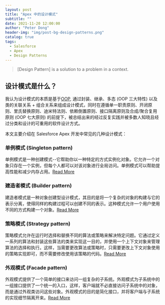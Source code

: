 ```yaml
---
layout: post
title: "Apex 中的设计模式"
subtitle: ""
date: 2021-11-20 12:00:00
author: "Peter Dong"
header-img: "img/post-bg-design-patterns.png"
catalog: true
tags:
  - Salesforce
  - Apex
  - Design Patterns
---
```


> [Design Pattern] is a solution to a problem in a context.

## 设计模式是什么？

我认为设计模式的本质是基于[OOP](https://zh.wikipedia.org/zh-cn/%E9%9D%A2%E5%90%91%E5%AF%B9%E8%B1%A1%E7%A8%8B%E5%BA%8F%E8%AE%BE%E8%AE%A1), 通过封装、继承、多态 (OOP 三大特性) 以及类的关联关系 + 组合关系来组成设计模式，同时在遵循单一职责原则、开闭原则、里氏替换原则、迪米特法则、依赖倒置原则、接口隔离原则及合成/聚合复用原则 (OOP 七大原则) 的前提下，被总结出来的经过反复实践并被多数人知晓且经过分类和设计的可重用的软件设计方式。

本文主要介绍在 Salesforce Apex 开发中常见的几种设计模式：

### 单例模式 (Singleton pattern)

单例模式是一种创建模式--它帮助你以一种特定的方式实例化对象。它允许一个对象只存在一个实例，但每个人都可以对该对象进行全局访问。单例模式可以帮助提高性能和减少内存占用。[Read More](https://dyncan.github.io/2021/11/26/apex-design-patterns-singleton/)

### 建造者模式 (Builder pattern)

建造者模式是一种对象创建型设计模式，其目的是将一个复杂的对象的构建与它的表示分离，使得同样的构建过程可以创建不同的表示。这种模式允许一个用户使用不同的方式构建一个对象。[Read More](https://dyncan.github.io/2021/11/25/apex-design-patterns-builder/)

### 策略模式 (Strategy pattern)

策略模式允许在运行时选择和替换不同的算法或策略来解决特定问题。它通过定义一系列的算法和封装这些算法的类来实现这一目的，并使用一个上下文对象来管理算法的选择和执行。这样，当需要更改算法或策略时，只需要更改上下文对象使用的策略实现即可，而不需要修改使用该策略的代码。[Read More](https://dyncan.github.io/2021/11/28/apex-design-patterns-strategy/)

### 外观模式 (Facade pattern)

外观模式提供了一个简单的接口来访问一组复杂的子系统。外观模式为子系统中的一组接口提供了一个统一的入口，这样，客户端就不必直接访问子系统中的对象，而是通过外观类访问这些对象。外观模式的目的是简化接口，并将客户端与子系统的实现细节隔离开来。[Read More](https://dyncan.github.io/2021/12/02/apex-design-patterns-facade/)